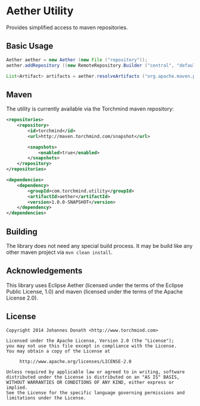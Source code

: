 Aether Utility
==============
Provides simplified access to maven repositories.

Basic Usage
-----------

```java
Aether aether = new Aether (new File ("repository"));
aether.addRepository ((new RemoteRepository.Builder ("central", "default", "http://repo1.maven.org/maven2/")).build ());

List<Artifact> artifacts = aether.resolveArtifacts ("org.apache.maven.plugins:maven-compiler-plugin:3.2", JavaScopes.RUNTIME);
```

Maven
-----
The utility is currently available via the Torchmind maven repository:

```xml
<repositories>
	<repository>
		<id>torchmind</id>
		<url>http://maven.torchmind.com/snapshot</url>

		<snapshots>
			<enabled>true</enabled>
		</snapshots>
	</repository>
</repositories>

<dependencies>
	<dependency>
		<groupId>com.torchmind.utility</groupId>
		<artifactId>aether</artifactId>
		<version>1.0.0-SNAPSHOT</version>
	</dependency>
</dependencies>
```

Building
--------
The library does not need any special build process. It may be build like any other maven project via ```mvn clean install```.

Acknowledgements
----------------
This library uses Eclipse Aether (licensed under the terms of the Eclipse Public License, 1.0) and maven (licensed under
the terms of the Apache License 2.0).

License
-------

	Copyright 2014 Johannes Donath <http://www.torchmind.com>

	Licensed under the Apache License, Version 2.0 (the "License");
	you may not use this file except in compliance with the License.
	You may obtain a copy of the License at

		 http://www.apache.org/licenses/LICENSE-2.0

	Unless required by applicable law or agreed to in writing, software
	distributed under the License is distributed on an "AS IS" BASIS,
	WITHOUT WARRANTIES OR CONDITIONS OF ANY KIND, either express or implied.
	See the License for the specific language governing permissions and
	limitations under the License.
